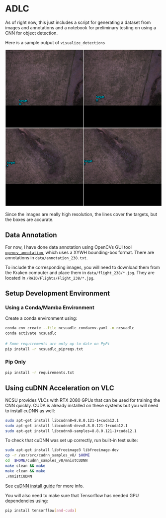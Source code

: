 # ADLC

As of right now, this just includes a script for generating a dataset from images and annotations and a notebook for preliminary testing on using a CNN for object detection.

Here is a sample output of `visualize_detections`

![four img with bounding box](./img/output.png)

Since the images are really high resolution, the lines cover the targets, but the boxes are accurate.

## Data Annotation

For now, I have done data annotation using OpenCVs GUI tool [`opencv_annotation`](https://docs.opencv.org/4.x/dc/d88/tutorial_traincascade.html#Preparation-of-the-training-data), which uses a XYWH bounding-box format. There are annotations in `data/annotation_238.txt`.

To include the corresponding images, you will need to download them from the Kraken computer and place them in `data/flight_238/*.jpg`. They are located in `/RAID/Flights/Flight_238/*.jpg`.

## Setup Development Environment

### Using a Conda/Mamba Environment

Create a conda environment using:

```sh
conda env create --file ncsuadlc_condaenv.yaml -n ncsuadlc
conda activate ncsuadlc

# Some requirements are only up-to-date on PyPi
pip install -r ncsuadlc_pipreqs.txt
```

### Pip Only

```sh
pip install -r requirements.txt
```

## Using cuDNN Acceleration on VLC

NCSU provides VLCs with RTX 2080 GPUs that can be used for training the CNN quickly. CUDA is already installed on these systems but you will need to install cuDNN as well:

```sh
sudo apt-get install libcudnn8=8.8.0.121-1+cuda12.1
sudo apt-get install libcudnn8-dev=8.8.0.121-1+cuda12.1
sudo apt-get install libcudnn8-samples=8.8.0.121-1+cuda12.1
```

To check that cuDNN was set up correctly, run built-in test suite:

```sh
sudo apt-get install libfreeimage3 libfreeimage-dev
cp -r /usr/src/cudnn_samples_v8/ $HOME
cd  $HOME/cudnn_samples_v8/mnistCUDNN
make clean && make
make clean && make
./mnistCUDNN
```

See [cuDNN install guide](https://docs.nvidia.com/deeplearning/cudnn/install-guide/index.html#package-manager-ubuntu-install) for more info.

You will also need to make sure that Tensorflow has needed GPU dependencies using:

```sh
pip install tensorflow[and-cuda]
```
